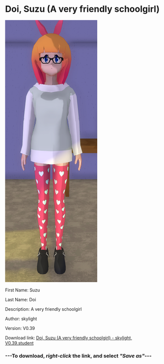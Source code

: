 # Doi, Suzu (A very friendly schoolgirl)

<img src = "https://raw.githubusercontent.com/Arbiter1223/Daigaku-Gurashi-Custom-Students/master/Students/Files/Doi%2C%20Suzu%20(A%20very%20friendly%20schoolgirl).png">

First Name: Suzu

Last Name: Doi

Description: A very friendly schoolgirl

Author: skylight

Version: V0.39

Download link: <a href="https://raw.githubusercontent.com/Arbiter1223/Daigaku-Gurashi-Custom-Students/master/Students/Files/Doi%2C%20Suzu%20(A%20very%20friendly%20schoolgirl)%20-%20skylight%2C%20V0.39.student">Doi, Suzu (A very friendly schoolgirl) - skylight, V0.39.student</a>

### ---**To download, _right-click_ the link, and select _"Save as"_**---
